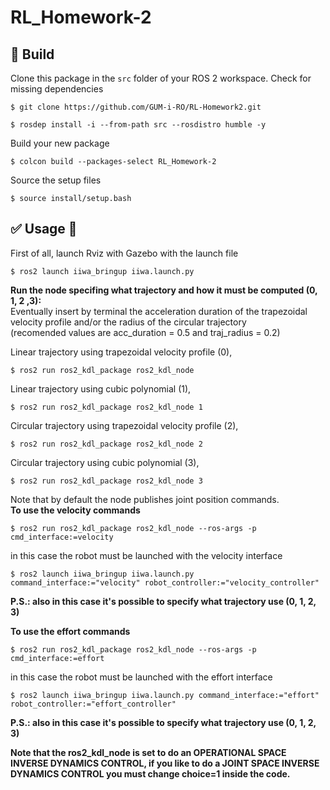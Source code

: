 # RL_Homework-2

## :hammer: Build

Clone this package in the `src` folder of your ROS 2 workspace. Check for missing dependencies
```
$ git clone https://github.com/GUM-i-RO/RL-Homework2.git
```
```
$ rosdep install -i --from-path src --rosdistro humble -y
```
Build your new package

```
$ colcon build --packages-select RL_Homework-2
```
Source the setup files

```
$ source install/setup.bash
```
## :white_check_mark: Usage 🤖
First of all, launch Rviz with Gazebo with the launch file
```
$ ros2 launch iiwa_bringup iiwa.launch.py
```

**Run the node specifing what trajectory and how it must be computed (0, 1, 2 ,3):**  
Eventually insert by terminal the acceleration duration of the trapezoidal velocity profile and/or the radius of the circular trajectory  
(recomended values are acc_duration = 0.5 and traj_radius = 0.2)  
  
Linear trajectory using trapezoidal velocity profile (0),  
```
$ ros2 run ros2_kdl_package ros2_kdl_node
```
Linear trajectory using cubic polynomial (1),  
```
$ ros2 run ros2_kdl_package ros2_kdl_node 1
```
Circular trajectory using trapezoidal velocity profile (2),  
```
$ ros2 run ros2_kdl_package ros2_kdl_node 2
```
Circular trajectory using cubic polynomial (3),  
```
$ ros2 run ros2_kdl_package ros2_kdl_node 3
```

Note that by default the node publishes joint position commands.  
**To use the velocity commands**
```
$ ros2 run ros2_kdl_package ros2_kdl_node --ros-args -p cmd_interface:=velocity
```
in this case the robot must be launched with the velocity interface
```
$ ros2 launch iiwa_bringup iiwa.launch.py command_interface:="velocity" robot_controller:="velocity_controller"
```
**P.S.: also in this case it's possible to specify what trajectory use (0, 1, 2, 3)**  

**To use the effort commands** 
```
$ ros2 run ros2_kdl_package ros2_kdl_node --ros-args -p cmd_interface:=effort
```
in this case the robot must be launched with the effort interface
```
$ ros2 launch iiwa_bringup iiwa.launch.py command_interface:="effort" robot_controller:="effort_controller"
```
**P.S.: also in this case it's possible to specify what trajectory use (0, 1, 2, 3)**  

**Note that the ros2_kdl_node is set to do an OPERATIONAL SPACE INVERSE DYNAMICS CONTROL, if you like to do a JOINT SPACE INVERSE DYNAMICS CONTROL you must change choice=1 inside the code.**

